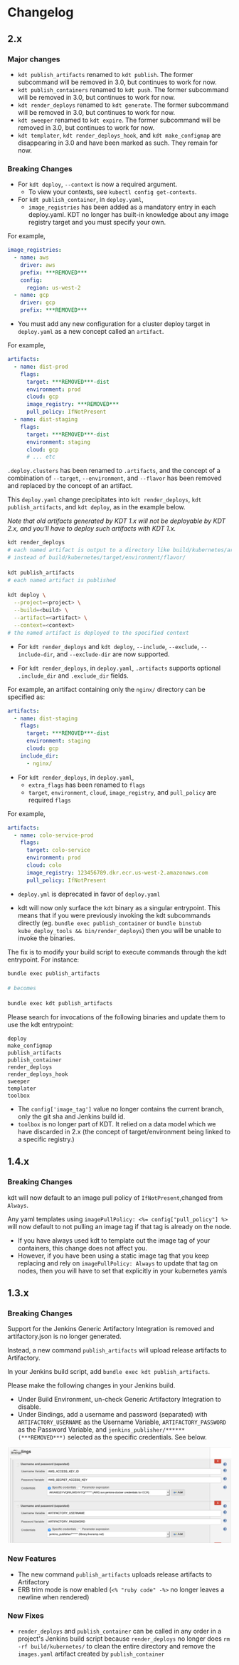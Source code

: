 
# Changelog

## 2.x

### Major changes
* `kdt publish_artifacts` renamed to `kdt publish`. The former subcommand will
  be removed in 3.0, but continues to work for now.
* `kdt publish_containers` renamed to `kdt push`. The former subcommand will
  be removed in 3.0, but continues to work for now.
* `kdt render_deploys` renamed to `kdt generate`. The former subcommand will
  be removed in 3.0, but continues to work for now.
* `kdt sweeper` renamed to `kdt expire`. The former subcommand will
  be removed in 3.0, but continues to work for now.
* `kdt templater`, `kdt render_deploys_hook`, and `kdt make_configmap` are
  disappearing in 3.0 and have been marked as such. They remain for now.

### Breaking Changes
* For `kdt deploy`, `--context` is now a required argument.
  * To view your contexts, see `kubectl config get-contexts`.
* For `kdt publish_container`, in `deploy.yaml`,
  * `image_registries` has been added as a mandatory entry in each deploy.yaml.
    KDT no longer has built-in knowledge about any image registry target and
    you must specify your own.

For example,
```yaml
image_registries:
  - name: aws
    driver: aws
    prefix: ***REMOVED***
    config:
      region: us-west-2
  - name: gcp
    driver: gcp
    prefix: ***REMOVED***
```

* You must add any new configuration for a cluster deploy target in `deploy.yaml`
as a new concept called an `artifact`.

For example,
```yaml
artifacts:
  - name: dist-prod
    flags:
      target: ***REMOVED***-dist
      environment: prod
      cloud: gcp
      image_registry: ***REMOVED***
      pull_policy: IfNotPresent
  - name: dist-staging
    flags:
      target: ***REMOVED***-dist
      environment: staging
      cloud: gcp
      # ... etc
```

`.deploy.clusters` has been renamed to `.artifacts`, and the concept of
a combination of `--target`, `--environment`, and `--flavor` has been
removed and replaced by the concept of an artifact.

This `deploy.yaml` change precipitates into `kdt render_deploys`,
`kdt publish_artifacts`, and `kdt deploy`, as in the example below.

*Note that old artifacts generated by KDT 1.x will not be deployable by KDT 2.x,
and you'll have to deploy such artifacts with KDT 1.x.*

```bash
kdt render_deploys
# each named artifact is output to a directory like build/kubernetes/artifact
# instead of build/kubernetes/target/environment/flavor/

kdt publish_artifacts
# each named artifact is published

kdt deploy \
  --project=<project> \
  --build=<build> \
  --artifact=<artifact> \
  --context=<context>
# the named artifact is deployed to the specified context

```

* For `kdt render_deploys` and `kdt deploy`, `--include`, `--exclude`,
`--include-dir`, and `--exclude-dir` are now supported.

* For `kdt render_deploys`, in `deploy.yaml`, `.artifacts` supports
optional `.include_dir` and `.exclude_dir` fields.

For example, an artifact containing only the `nginx/` directory can be specified
as:

```yaml
artifacts:
  - name: dist-staging
    flags:
      target: ***REMOVED***-dist
      environment: staging
      cloud: gcp
    include_dir:
      - nginx/
```

* For `kdt render_deploys`, in `deploy.yaml`,
  * `extra_flags` has been renamed to `flags`
  * `target`, `environment`, `cloud`, `image_registry`, and `pull_policy` are required `flags`

For example,
```yaml
artifacts:
  - name: colo-service-prod
    flags:
      target: colo-service
      environment: prod
      cloud: colo
      image_registry: 123456789.dkr.ecr.us-west-2.amazonaws.com
      pull_policy: IfNotPresent
```

* `deploy.yml` is deprecated in favor of `deploy.yaml`

* kdt will now only surface the `kdt` binary as a singular entrypoint. This means
that if you were previously invoking the kdt subcommands directly (eg.
`bundle exec publish_container` or
`bundle binstub kube_deploy_tools && bin/render_deploys`) then you will be
unable to invoke the binaries.

The fix is to modify your build script to execute commands through the kdt
entrypoint. For instance:

```bash
bundle exec publish_artifacts

# becomes

bundle exec kdt publish_artifacts
```

Please search for invocations of the following binaries and update them to use
the kdt entrypoint:

```
deploy
make_configmap
publish_artifacts
publish_container
render_deploys
render_deploys_hook
sweeper
templater
toolbox
```

* The `config['image_tag']` value no longer contains the current branch,
  only the git sha and Jenkins build id.
* `toolbox` is no longer part of KDT. It relied on a data model which we
  have discarded in 2.x (the concept of target/environment being linked
  to a specific registry.)

## 1.4.x

### Breaking Changes
kdt will now default to an image pull policy of  `IfNotPresent`,changed from `Always`.

Any yaml templates using `imagePullPolicy: <%= config["pull_policy"] %>` will now default to not pulling an image tag if that tag is already on the node.
* If you have always used kdt to template out the image tag of your containers, this change does not affect you.
* However, if you have been using a static image tag that you keep replacing and rely on `imagePullPolicy: Always` to update that tag on nodes, then you will have to set that explicitly in your kubernetes yamls

## 1.3.x

### Breaking Changes
Support for the Jenkins Generic Artifactory Integration is removed and
artifactory.json is no longer generated.

Instead, a new command `publish_artifacts` will upload release artifacts
to Artifactory.

In your Jenkins build script, add `bundle exec kdt publish_artifacts`.

Please make the following changes in your Jenkins build.

* Under Build Environment, un-check Generic Artifactory Integration to disable.
* Under Bindings, add a username and password (separated) with
`ARTIFACTORY_USERNAME` as the Username Variable,
`ARTIFACTORY_PASSWORD` as the Password Variable, and
`jenkins_publisher/****** (***REMOVED***)` selected as the specific
credentials. See below.

![Jenkins Artifactory upload](documentation/jenkins_build.png)


### New Features
* The new command `publish_artifacts` uploads release artifacts to Artifactory
* ERB trim mode is now enabled (`<% "ruby code" -%>` no longer leaves a newline when rendered)

### New Fixes
* `render_deploys` and `publish_container` can be called in any order in
a project's Jenkins build script because `render_deploys` no longer does
`rm -rf build/kubernetes/` to clean the entire directory and remove
the `images.yaml` artifact created by `publish_container`

